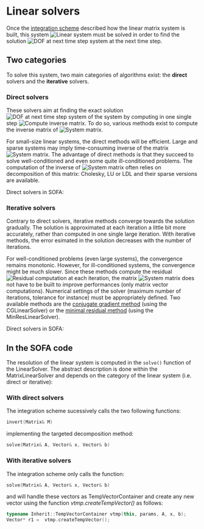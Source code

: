 Linear solvers
==============

Once the [integration scheme](https://www.sofa-framework.org/community/doc/main-principles/system-resolution/integration-schemes/) described how the linear matrix system is built, this system <img class="latex" src="https://latex.codecogs.com/png.latex?$$\mathbf{A}x=b$$" title="Linear system" /> must be solved in order to find the solution <img class="latex" src="https://latex.codecogs.com/png.latex?$$x(t+dt)$$" title="DOF at next time step system" /> at the next time step.


Two categories
--------------

To solve this system, two main categories of algorithms exist: the **direct** solvers and the **iterative** solvers.

### Direct solvers

These solvers aim at finding the exact solution <img class="latex" src="https://latex.codecogs.com/png.latex?$$x(t+dt)$$" title="DOF at next time step system" /> of the system by computing in one single step <img class="latex" src="https://latex.codecogs.com/png.latex?$$\mathbf{A}^{-1}b$$" title="Compute inverse matrix" />. To do so, various methods exist to compute the inverse matrix of <img class="latex" src="https://latex.codecogs.com/png.latex?$$\mathbf{A}$$" title="System matrix" />.

For small-size linear systems, the direct methods will be efficient. Large and sparse systems may imply time-consuming inverse of the matrix <img class="latex" src="https://latex.codecogs.com/png.latex?$$\mathbf{A}$$" title="System matrix" />. The advantage of direct methods is that they succeed to solve well-conditioned and even some quite ill-conditioned problems. The computation of the inverse of <img class="latex" src="https://latex.codecogs.com/png.latex?$$\mathbf{A}$$" title="System matrix" /> often relies on decomposition of this matrix: Cholesky, LU or LDL and their sparse versions are available.

Direct solvers in SOFA:


### Iterative solvers

Contrary to direct solvers, iterative methods converge towards the solution gradually. The solution is approximated at each iteration a little bit more accurately, rather than computed in one single large iteration. With iterative methods, the error esimated in the solution decreases with the number of iterations.

For well-conditioned problems (even large systems), the convergence remains monotonic. However, for ill-conditioned systems, the convergence might be much slower. Since these methods compute the residual <img class="latex" src="https://latex.codecogs.com/png.latex?$$r=\mathbf{A}x-b$$" title="Residual computation" /> at each iteration, the matrix <img class="latex" src="https://latex.codecogs.com/png.latex?$$\mathbf{A}$$" title="System matrix" /> does not have to be built to improve performances (only matrix vector computations). Numerical settings of the solver (maximum number of iterations, tolerance for instance) must be appropriately defined. Two available methods are the [conjugate gradient method](http://en.wikipedia.org/wiki/Conjugate_gradient_method) (using the CGLinearSolver) or the [minimal residual method](http://en.wikipedia.org/wiki/Generalized_minimal_residual_method) (using the MinResLinearSolver).

Direct solvers in SOFA:


In the SOFA code
----------------

The resolution of the linear system is computed in the `solve()` function of the LinearSolver. The abstract description is done within the MatrixLinearSolver and depends on the category of the linear system (i.e. direct or iterative):

### With direct solvers

The integration scheme sucessively calls the two following functions:
``` cpp
invert(Matrix& M)
```
implementing the targeted decomposition method:
``` cpp
solve(Matrix& A, Vector& x, Vector& b)
```


### With iterative solvers

The integration scheme only calls the function:
``` cpp
solve(Matrix& A, Vector& x, Vector& b)
```
and will handle these vectors as TempVectorContainer and create any new vector using the function *vtmp.createTempVector()* as follows:
``` cpp
typename Inherit::TempVectorContainer vtmp(this, params, A, x, b);
Vector* r1 =  vtmp.createTempVector();
```
